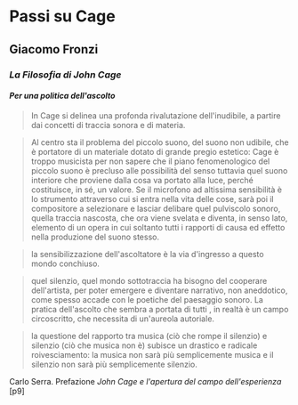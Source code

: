 # Passi su Cage

## Giacomo Fronzi

### *La Filosofia di John Cage*

#### *Per una politica dell'ascolto*

> In Cage si delinea una profonda rivalutazione dell'inudibile, a partire dai concetti di traccia sonora e di materia.

> Al centro sta il problema del piccolo suono, del suono non udibile, che è portatore di un materiale dotato di grande pregio estetico: Cage è troppo musicista per non sapere che il piano fenomenologico del piccolo suono è precluso alle possibilità del senso tuttavia quel suono interiore che proviene dalla cosa va portato alla luce, perché costituisce, in sé, un valore. Se il microfono ad altissima sensibilità è lo strumento attraverso cui si entra nella vita delle cose, sarà poi il compositore a selezionare e lasciar delibare quel pulviscolo sonoro, quella traccia nascosta, che ora viene svelata e diventa, in senso lato, elemento di un opera in cui soltanto tutti i rapporti di causa ed effetto nella produzione del suono stesso.

> la sensibilizzazione dell'ascoltatore è la via d'ingresso a questo mondo conchiuso.

> quel silenzio, quel mondo sottotraccia ha bisogno del cooperare dell'artista, per poter emergere e diventare narrativo, non aneddotico, come spesso accade con le poetiche del paesaggio sonoro. La pratica dell'ascolto che sembra a portata di tutti , in realtà è un campo circoscritto, che necessita di un'aureola autoriale.

> la questione del rapporto tra musica (ciò che rompe il silenzio) e silenzio (ciò che musica non è) subisce un drastico e radicale roivesciamento: la musica non sarà più semplicemente musica e il silenzio non sarà più semplicemente silenzio.

Carlo Serra. Prefazione *John Cage e l'apertura del campo dell'esperienza* [p9]
